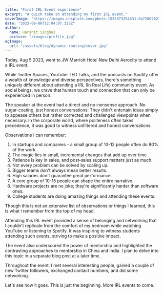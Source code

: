 ```yaml
---
title: "First IRL Event experience"
excerpt: "A quick take on attending my first IRL event."
coverImage: "https://images.unsplash.com/photo-1535373254831-0a72002623d2?ixlib=rb-4.0.3&ixid=M3wxMjA3fDB8MHxwaG90by1wYWdlfHx8fGVufDB8fHx8fA%3D%3D&auto=format&fit=crop&w=1170&q=80"
date: "2023-08-06T12:04:07.322Z"
author:
  name: Harshit Singhai
  picture: "/images/profile.jpg"
ogImage:
  url: "/assets/blog/dynamic-routing/cover.jpg"
---
```


Today, Aug 5 2023, went to JW Marriott Hotel New Delhi Aerocity to attend a IRL event.

While Twitter Spaces, YouTube TED Talks, and the podcasts on Spotify offer a wealth of knowledge and diverse perspectives, there's something uniquely different about attending a IRL (In Real Life) community event. As social beings, we crave that human touch and connection that can only be experienced in person.

The speaker at the event had a direct and no-nonsense approach. No sugar-coating, just honest conversations. They didn't entertain ideas simply to appease others but rather corrected and challenged viewpoints when necessary. In the corporate world, where politeness often takes precedence, it was good to witness unfiltered and honest conversations.

Observations I can remember:

1. In startups and companies - a small group of 10-12 people often do 80% of the work.
2. The magic lies in small, incremental changes that add up over time.
3. Patience is key in sales, and post-sales support matters just as much.
4. Not every problem can be solved by scaling up.
5. Bigger teams don't always mean better results.
6. High salaries don't guarantee great performance.
7. A core group of 10-15 people can shape the entire narrative.
8. Hardware projects are no joke; they're significantly harder than software ones.
9. College students are doing amazing things and attending these events.

Though this is not an extensive list of observations or things I learned, this is what I remember from the top of my head.

Attending this IRL event provided a sense of belonging and networking that I couldn't replicate from the comfort of my bedroom while watching YouTube or listening to Spotify. It was inspiring to witness students attending such events, striving to make a positive impact.

The event also underscored the power of mentorship and highlighted the contrasting approaches to mentorship in China and India. I plan to delve into this topic in a separate blog post at a later time.

Throughout the event, I met several interesting people, gained a couple of new Twitter followers, exchanged contact numbers, and did some networking.

Let's see how it goes. This is just the beginning. More IRL events to come.
